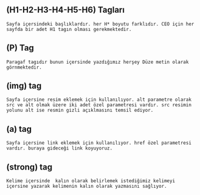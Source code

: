 ## (H1-H2-H3-H4-H5-H6) Tagları
    Sayfa içersindeki başlıklardır. her H* boyutu farklıdır. CEO için her sayfda bir adet H1 tagın olması gerekmektedir.
## (P) Tag
    Paragaf tagıdır bunun içersinde yazdığımız herşey Düze metin olarak görnmektedir.

## (img) tag

    Sayfa içersine resim eklemek için kullanılıyor. alt parametre olarak src ve alt olmak üzere iki adet özel parametresi vardır. src resimin yolunu alt ise resmin gizli açıklmasını temsil ediyor.

## (a) tag

    Sayfa içersine link eklemek için kullanılıyor. href özel parametresi vardır. buraya gideceği link koyuyoruz.
## (strong) tag
    Kelime içersinde  kalın olarak belirlemek istediğimiz kelimeyi içersine yazarak kelimenin kalın olarak yazmasını sağlıyor. 